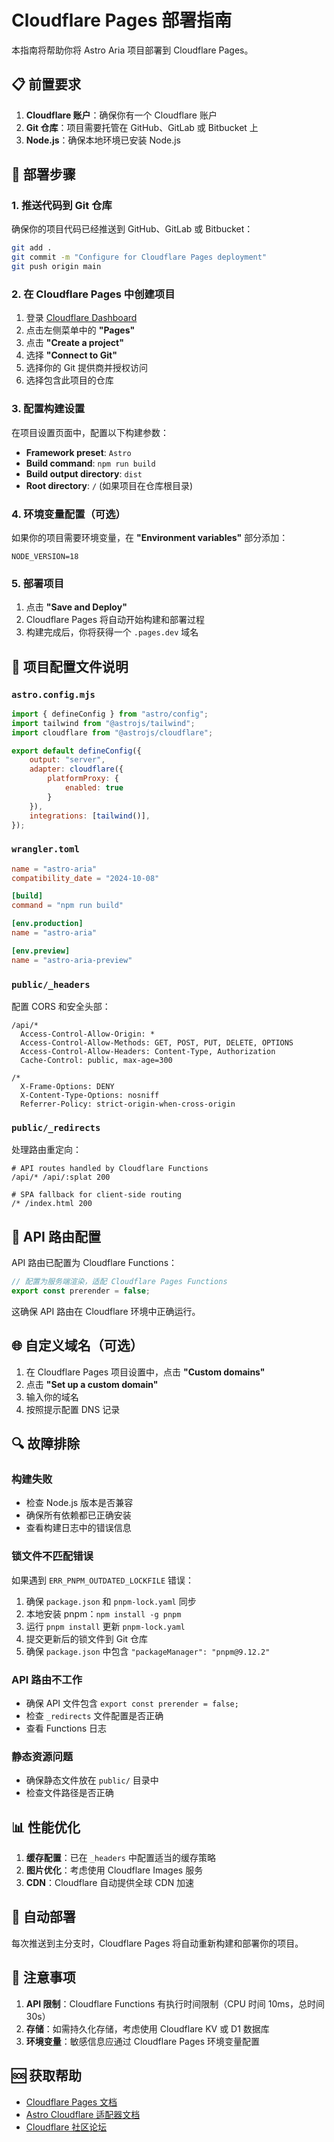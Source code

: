 # Cloudflare Pages 部署指南

本指南将帮助你将 Astro Aria 项目部署到 Cloudflare Pages。

## 📋 前置要求

1. **Cloudflare 账户**：确保你有一个 Cloudflare 账户
2. **Git 仓库**：项目需要托管在 GitHub、GitLab 或 Bitbucket 上
3. **Node.js**：确保本地环境已安装 Node.js

## 🚀 部署步骤

### 1. 推送代码到 Git 仓库

确保你的项目代码已经推送到 GitHub、GitLab 或 Bitbucket：

```bash
git add .
git commit -m "Configure for Cloudflare Pages deployment"
git push origin main
```

### 2. 在 Cloudflare Pages 中创建项目

1. 登录 [Cloudflare Dashboard](https://dash.cloudflare.com/)
2. 点击左侧菜单中的 **"Pages"**
3. 点击 **"Create a project"**
4. 选择 **"Connect to Git"**
5. 选择你的 Git 提供商并授权访问
6. 选择包含此项目的仓库

### 3. 配置构建设置

在项目设置页面中，配置以下构建参数：

- **Framework preset**: `Astro`
- **Build command**: `npm run build`
- **Build output directory**: `dist`
- **Root directory**: `/` (如果项目在仓库根目录)

### 4. 环境变量配置（可选）

如果你的项目需要环境变量，在 **"Environment variables"** 部分添加：

```
NODE_VERSION=18
```

### 5. 部署项目

1. 点击 **"Save and Deploy"**
2. Cloudflare Pages 将自动开始构建和部署过程
3. 构建完成后，你将获得一个 `.pages.dev` 域名

## 📁 项目配置文件说明

### `astro.config.mjs`
```javascript
import { defineConfig } from "astro/config";
import tailwind from "@astrojs/tailwind";
import cloudflare from "@astrojs/cloudflare";

export default defineConfig({
	output: "server",
	adapter: cloudflare({
		platformProxy: {
			enabled: true
		}
	}),
	integrations: [tailwind()],
});
```

### `wrangler.toml`
```toml
name = "astro-aria"
compatibility_date = "2024-10-08"

[build]
command = "npm run build"

[env.production]
name = "astro-aria"

[env.preview]
name = "astro-aria-preview"
```

### `public/_headers`
配置 CORS 和安全头部：
```
/api/*
  Access-Control-Allow-Origin: *
  Access-Control-Allow-Methods: GET, POST, PUT, DELETE, OPTIONS
  Access-Control-Allow-Headers: Content-Type, Authorization
  Cache-Control: public, max-age=300

/*
  X-Frame-Options: DENY
  X-Content-Type-Options: nosniff
  Referrer-Policy: strict-origin-when-cross-origin
```

### `public/_redirects`
处理路由重定向：
```
# API routes handled by Cloudflare Functions
/api/* /api/:splat 200

# SPA fallback for client-side routing
/* /index.html 200
```

## 🔧 API 路由配置

API 路由已配置为 Cloudflare Functions：

```javascript
// 配置为服务端渲染，适配 Cloudflare Pages Functions
export const prerender = false;
```

这确保 API 路由在 Cloudflare 环境中正确运行。

## 🌐 自定义域名（可选）

1. 在 Cloudflare Pages 项目设置中，点击 **"Custom domains"**
2. 点击 **"Set up a custom domain"**
3. 输入你的域名
4. 按照提示配置 DNS 记录

## 🔍 故障排除

### 构建失败
- 检查 Node.js 版本是否兼容
- 确保所有依赖都已正确安装
- 查看构建日志中的错误信息

### 锁文件不匹配错误
如果遇到 `ERR_PNPM_OUTDATED_LOCKFILE` 错误：
1. 确保 `package.json` 和 `pnpm-lock.yaml` 同步
2. 本地安装 pnpm：`npm install -g pnpm`
3. 运行 `pnpm install` 更新 `pnpm-lock.yaml`
4. 提交更新后的锁文件到 Git 仓库
5. 确保 `package.json` 中包含 `"packageManager": "pnpm@9.12.2"`

### API 路由不工作
- 确保 API 文件包含 `export const prerender = false;`
- 检查 `_redirects` 文件配置是否正确
- 查看 Functions 日志

### 静态资源问题
- 确保静态文件放在 `public/` 目录中
- 检查文件路径是否正确

## 📊 性能优化

1. **缓存配置**：已在 `_headers` 中配置适当的缓存策略
2. **图片优化**：考虑使用 Cloudflare Images 服务
3. **CDN**：Cloudflare 自动提供全球 CDN 加速

## 🔄 自动部署

每次推送到主分支时，Cloudflare Pages 将自动重新构建和部署你的项目。

## 📝 注意事项

1. **API 限制**：Cloudflare Functions 有执行时间限制（CPU 时间 10ms，总时间 30s）
2. **存储**：如需持久化存储，考虑使用 Cloudflare KV 或 D1 数据库
3. **环境变量**：敏感信息应通过 Cloudflare Pages 环境变量配置

## 🆘 获取帮助

- [Cloudflare Pages 文档](https://developers.cloudflare.com/pages/)
- [Astro Cloudflare 适配器文档](https://docs.astro.build/en/guides/integrations-guide/cloudflare/)
- [Cloudflare 社区论坛](https://community.cloudflare.com/)